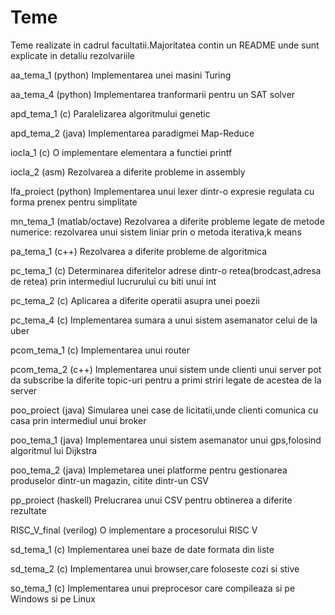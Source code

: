 # Teme
Teme realizate in cadrul facultatii.Majoritatea contin un README
unde sunt explicate in detaliu rezolvariile

aa_tema_1 (python)
Implementarea unei masini Turing

aa_tema_4 (python)
Implementarea tranformarii pentru un SAT solver

apd_tema_1 (c)
Paralelizarea algoritmului genetic

apd_tema_2 (java)
Implementarea paradigmei Map-Reduce

iocla_1 (c)
O implementare elementara a functiei printf

iocla_2 (asm)
Rezolvarea a diferite probleme in assembly

lfa_proiect (python)
Implementarea unui lexer dintr-o expresie regulata cu forma 
prenex pentru simplitate

mn_tema_1 (matlab/octave)
Rezolvarea a diferite probleme legate de metode numerice:
rezolvarea unui sistem liniar prin o metoda iterativa,k means

pa_tema_1 (c++)
Rezolvarea a diferite probleme de algoritmica

pc_tema_1 (c)
Determinarea diferitelor adrese dintr-o retea(brodcast,adresa de retea)
prin intermediul lucrurului cu biti unui int

pc_tema_2 (c)
Aplicarea a diferite operatii asupra unei poezii

pc_tema_4 (c)
Implementarea sumara a unui sistem asemanator celui de la uber

pcom_tema_1 (c)
Implementarea unui router

pcom_tema_2 (c++)
Implementarea unui sistem unde clienti unui server pot da subscribe la
diferite topic-uri pentru a primi striri legate de acestea de la server

poo_proiect (java)
Simularea unei case de licitatii,unde clienti comunica cu casa prin 
intermediul unui broker

poo_tema_1 (java)
Implementarea unui sistem asemanator unui gps,folosind algoritmul lui
Dijkstra

poo_tema_2 (java)
Implemetarea unei platforme pentru gestionarea produselor dintr-un magazin,
citite dintr-un CSV

pp_proiect (haskell)
Prelucrarea unui CSV pentru obtinerea a diferite rezultate

RISC_V_final (verilog)
O implementare a procesorului RISC V

sd_tema_1 (c)
Implementarea unei baze de date formata din liste

sd_tema_2 (c)
Implementarea unui browser,care foloseste cozi si stive

so_tema_1 (c)
Implementarea unui preprocesor care compileaza si pe Windows si pe Linux

